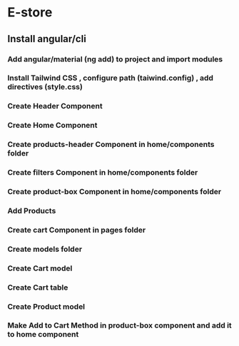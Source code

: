 # E-store

## Install angular/cli
### Add angular/material (ng add) to project and import modules
### Install Tailwind CSS , configure path (taiwind.config) , add directives (style.css)
### Create Header Component
### Create Home Component
### Create products-header Component in home/components folder
### Create filters Component in home/components folder
### Create product-box Component in home/components folder
### Add Products
### Create cart Component in pages folder
### Create models folder
### Create Cart model
### Create Cart table
### Create Product model
### Make Add to Cart Method in product-box component and add it to home component